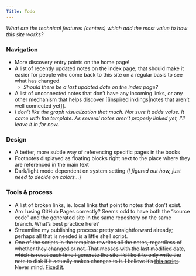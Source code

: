 ```yaml
---
Title: Todo
---
```


*What are the technical features (centers) which add the most value to how this site works?*

### Navigation
* More discovery entry points on the home page!
* A list of recently updated notes on the index page; that should make it easier for people who come back to this site on a regular basis to see what has changed.
	* *Should there be a last updated date on the index page?*
* A list of unconnected notes that don’t have any incoming links, or any other mechanism that helps discover [[inspired inklings|notes that aren’t well connected yet]].
* *I don’t like the graph visualization that much. Not sure it adds value. It came with the template. As several notes aren’t properly linked yet, I’ll leave it in for now.*

### Design
* A better, more subtle way of referencing specific pages in the books
* Footnotes displayed as floating blocks right next to the place where they are referenced in the main text
* Dark/light mode dependent on system setting (*I figured out how, just need to decide on colors…*)

### Tools & process
* A list of broken links, ie. local links that point to notes that don’t exist.
* Am I using GitHub Pages correctly? Seems odd to have both the “source code” and the generated site in the same repository on the same branch. What’s best practice here?
* Streamline my publishing process: pretty straightforward already; perhaps all that is needed is a little shell script.
* ~~One of the scripts in the template rewrites all the notes, regardless of whether they changed or not. That messes with the last modified date, which is reset each time I generate the site. I’d like it to only write the note to disk if it actually makes changes to it. I believe it’s [this script](https://github.com/stefanlesser/nature-of-order/blob/master/_plugins/empty_front_matter_note_injector.rb).~~ Never mind. [Fixed it](https://github.com/stefanlesser/nature-of-order/commit/3dc9915e69c1441837e231315df03f82590493f6).